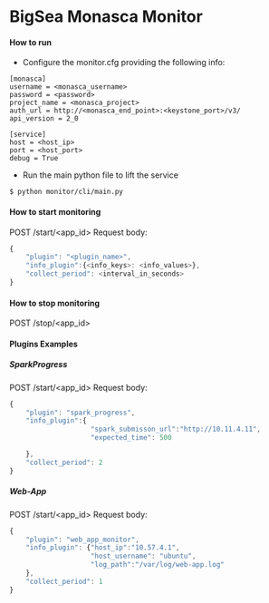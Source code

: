 # BigSea Monasca Monitor

#### How to run


* Configure the monitor.cfg providing the following info:
```
[monasca]
username = <monasca_username>
password = <password>
project_name = <monasca_project>
auth_url = http://<monasca_end_point>:<keystone_port>/v3/
api_version = 2_0

[service]
host = <host_ip>
port = <host_port>
debug = True
```
* Run the main python file to lift the service
```
$ python monitor/cli/main.py
```

#### How to start monitoring

POST /start/<app_id>
Request body:
```javascript
{
	"plugin": "<plugin_name>",
	"info_plugin":{<info_keys>: <info_values>},
	"collect_period": <interval_in_seconds>
}
```

#### How to stop monitoring

POST /stop/<app_id>

#### Plugins Examples

##### SparkProgress

POST /start/<app_id>
Request body:
```javascript
{
	"plugin": "spark_progress",
	"info_plugin":{
	                "spark_submisson_url":"http://10.11.4.11",
					"expected_time": 500

	},
	"collect_period": 2
}
```

##### Web-App

POST /start/<app_id>
Request body:
```javascript
{
	"plugin": "web_app_monitor",
	"info_plugin": {"host_ip":"10.57.4.1",
					"host_username": "ubuntu",
					"log_path":"/var/log/web-app.log"
	},
	"collect_period": 1
}
```

